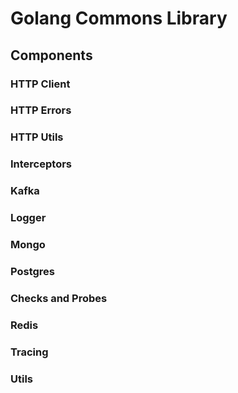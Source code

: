 # Golang Commons Library

## Components

### HTTP Client

### HTTP Errors

### HTTP Utils

### Interceptors

### Kafka

### Logger

### Mongo

### Postgres

### Checks and Probes

### Redis

### Tracing

### Utils
